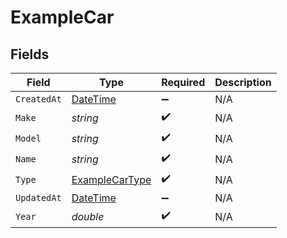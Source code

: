 # ExampleCar


## Fields

| Field                                                                                 | Type                                                                                  | Required                                                                              | Description                                                                           |
| ------------------------------------------------------------------------------------- | ------------------------------------------------------------------------------------- | ------------------------------------------------------------------------------------- | ------------------------------------------------------------------------------------- |
| `CreatedAt`                                                                           | [DateTime](https://learn.microsoft.com/en-us/dotnet/api/system.datetime?view=net-5.0) | :heavy_minus_sign:                                                                    | N/A                                                                                   |
| `Make`                                                                                | *string*                                                                              | :heavy_check_mark:                                                                    | N/A                                                                                   |
| `Model`                                                                               | *string*                                                                              | :heavy_check_mark:                                                                    | N/A                                                                                   |
| `Name`                                                                                | *string*                                                                              | :heavy_check_mark:                                                                    | N/A                                                                                   |
| `Type`                                                                                | [ExampleCarType](../../Models/Shared/ExampleCarType.md)                               | :heavy_check_mark:                                                                    | N/A                                                                                   |
| `UpdatedAt`                                                                           | [DateTime](https://learn.microsoft.com/en-us/dotnet/api/system.datetime?view=net-5.0) | :heavy_minus_sign:                                                                    | N/A                                                                                   |
| `Year`                                                                                | *double*                                                                              | :heavy_check_mark:                                                                    | N/A                                                                                   |